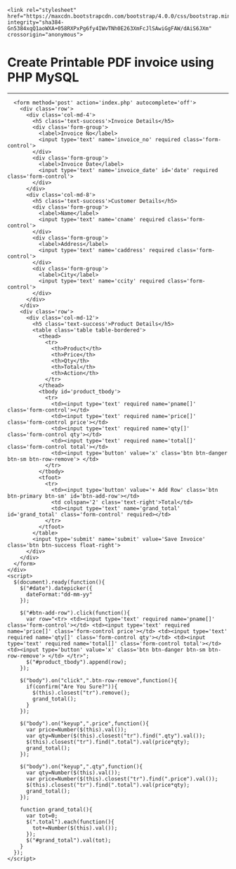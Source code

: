 
<html>
  <head>
    <title>invoice using PHP</title>
    
    <link rel="stylesheet" href="https://maxcdn.bootstrapcdn.com/bootstrap/4.0.0/css/bootstrap.min.css" integrity="sha384-Gn5384xqQ1aoWXA+058RXPxPg6fy4IWvTNh0E263XmFcJlSAwiGgFAW/dAiS6JXm" crossorigin="anonymous">
    
   
    
  </head>
  <body>
    <div class='container pt-5'>
      <h1 class='text-center text-primary'>Create Printable PDF invoice using PHP MySQL</h1><hr>
     
      <form method='post' action='index.php' autocomplete='off'>
        <div class='row'>
          <div class='col-md-4'>
            <h5 class='text-success'>Invoice Details</h5>
            <div class='form-group'>
              <label>Invoice No</label>
              <input type='text' name='invoice_no' required class='form-control'>
            </div>
            <div class='form-group'>
              <label>Invoice Date</label>
              <input type='text' name='invoice_date' id='date' required class='form-control'>
            </div>
          </div>
          <div class='col-md-8'>
            <h5 class='text-success'>Customer Details</h5>
            <div class='form-group'>
              <label>Name</label>
              <input type='text' name='cname' required class='form-control'>
            </div>
            <div class='form-group'>
              <label>Address</label>
              <input type='text' name='caddress' required class='form-control'>
            </div>
            <div class='form-group'>
              <label>City</label>
              <input type='text' name='ccity' required class='form-control'>
            </div>
          </div>
        </div>
        <div class='row'>
          <div class='col-md-12'>
            <h5 class='text-success'>Product Details</h5>
            <table class='table table-bordered'>
              <thead>
                <tr>
                  <th>Product</th>
                  <th>Price</th>
                  <th>Qty</th>
                  <th>Total</th>
                  <th>Action</th>
                </tr>
              </thead>
              <tbody id='product_tbody'>
                <tr>
                  <td><input type='text' required name='pname[]' class='form-control'></td>
                  <td><input type='text' required name='price[]' class='form-control price'></td>
                  <td><input type='text' required name='qty[]' class='form-control qty'></td>
                  <td><input type='text' required name='total[]' class='form-control total'></td>
                  <td><input type='button' value='x' class='btn btn-danger btn-sm btn-row-remove'> </td>
                </tr>
              </tbody>
              <tfoot>
                <tr>
                  <td><input type='button' value='+ Add Row' class='btn btn-primary btn-sm' id='btn-add-row'></td>
                  <td colspan='2' class='text-right'>Total</td>
                  <td><input type='text' name='grand_total' id='grand_total' class='form-control' required></td>
                </tr>
              </tfoot>
            </table>
            <input type='submit' name='submit' value='Save Invoice' class='btn btn-success float-right'>
          </div>
        </div>
      </form>
    </div>
    <script>
      $(document).ready(function(){
        $("#date").datepicker({
          dateFormat:"dd-mm-yy"
        });
        
        $("#btn-add-row").click(function(){
          var row="<tr> <td><input type='text' required name='pname[]' class='form-control'></td> <td><input type='text' required name='price[]' class='form-control price'></td> <td><input type='text' required name='qty[]' class='form-control qty'></td> <td><input type='text' required name='total[]' class='form-control total'></td> <td><input type='button' value='x' class='btn btn-danger btn-sm btn-row-remove'> </td> </tr>";
          $("#product_tbody").append(row);
        });
        
        $("body").on("click",".btn-row-remove",function(){
          if(confirm("Are You Sure?")){
            $(this).closest("tr").remove();
            grand_total();
          }
        });

        $("body").on("keyup",".price",function(){
          var price=Number($(this).val());
          var qty=Number($(this).closest("tr").find(".qty").val());
          $(this).closest("tr").find(".total").val(price*qty);
          grand_total();
        });
        
        $("body").on("keyup",".qty",function(){
          var qty=Number($(this).val());
          var price=Number($(this).closest("tr").find(".price").val());
          $(this).closest("tr").find(".total").val(price*qty);
          grand_total();
        });      
        
        function grand_total(){
          var tot=0;
          $(".total").each(function(){
            tot+=Number($(this).val());
          });
          $("#grand_total").val(tot);
        }
      });
    </script>
  </body>
</html>
